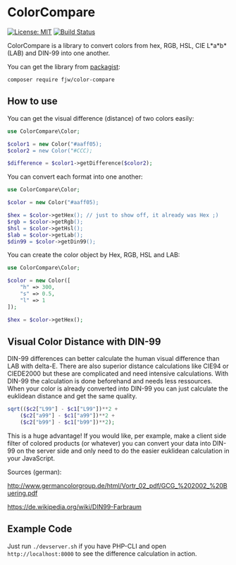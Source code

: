 # ColorCompare


[![License: MIT](https://img.shields.io/badge/License-MIT-yellow.svg)](https://opensource.org/licenses/MIT)
[![Build Status](https://travis-ci.com/fjw/ColorCompare.svg?branch=master)](https://travis-ci.com/fjw/ColorCompare)

ColorCompare is a library to convert colors from hex, RGB, HSL, CIE L\*a\*b\* (LAB) and DIN-99 into one another.


You can get the library from [packagist](https://packagist.org/packages/fjw/color-compare):
```
composer require fjw/color-compare
```

## How to use

You can get the visual difference (distance) of two colors easily:
```php
use ColorCompare\Color;

$color1 = new Color("#aaff05);
$color2 = new Color("#CCC);

$difference = $color1->getDifference($color2);
```

You can convert each format into one another:
```php
use ColorCompare\Color;

$color = new Color("#aaff05);

$hex = $color->getHex(); // just to show off, it already was Hex ;)
$rgb = $color->getRgb();
$hsl = $color->getHsl();
$lab = $color->getLab();
$din99 = $color->getDin99();
```

You can create the color object by Hex, RGB, HSL and LAB:
```php
use ColorCompare\Color;

$color = new Color([
    "h" => 300,
    "s" => 0.5,
    "l" => 1 
]);

$hex = $color->getHex();
```

## Visual Color Distance with DIN-99
DIN-99 differences can better calculate the human visual difference than LAB with delta-E. There are also superior distance calculations like CIE94 or CIEDE2000 but these are complicated and need intensive calculations.
With DIN-99 the calculation is done beforehand and needs less ressources. When your color is already converted into DIN-99 you can just calculate the euklidean distance and get the same quality.

```php
sqrt(($c2["L99"] - $c1["L99"])**2 +
    ($c2["a99"] - $c1["a99"])**2 +
    ($c2["b99"] - $c1["b99"])**2);
``` 

This is a huge advantage! If you would like, per example, make a client side filter of colored products (or whatever) you can convert your data into DIN-99 on the server side and only need to do the easier euklidean calculation in your JavaScript.

Sources (german):

http://www.germancolorgroup.de/html/Vortr_02_pdf/GCG_%202002_%20Buering.pdf

https://de.wikipedia.org/wiki/DIN99-Farbraum

## Example Code
Just run ```./devserver.sh``` if you have PHP-CLI and open ```http://localhost:8000``` to see the difference calculation in action.
